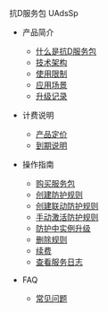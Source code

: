 抗D服务包 UAdsSp
* 产品简介
  * [什么是抗D服务包](/uantiddos/uadssp/concepts/overview.md) 
  * [技术架构](/uantiddos/uadssp/concepts/architecture)
  * [使用限制](/uantiddos/uadssp/concepts/limit)
  * [应用场景](/uantiddos/uadssp/concepts/appliance)
  * [升级记录](/uantiddos/uadssp/concepts/change)

* 计费说明
  * [产品定价](/uantiddos/uadssp/bill/price) 
  * [到期说明](/uantiddos/uadssp/bill/expire)

* 操作指南
  * [购买服务包](/uantiddos/uadssp/opintro/buy_adssp)
  * [创建防护规则](/uantiddos/uadssp/opintro/create_rule)
  * [创建联动防护规则](/uantiddos/uadssp/opintro/create_cri_rule)
  * [手动激活防护规则](/uantiddos/uadssp/opintro/manuanl_activate_rule)
  * [防护中实例升级](/uantiddos/uadssp/opintro/update_activated_rule)
  * [删除规则](/uantiddos/uadssp/opintro/delete_rule)
  * [续费](/uantiddos/uadssp/opintro/rebuy_adssp)
  * [查看服务日志](/uantiddos/uadssp/opintro/service_log)

* FAQ
  * [常见问题](/uantiddos/uadssp/faq/index)
